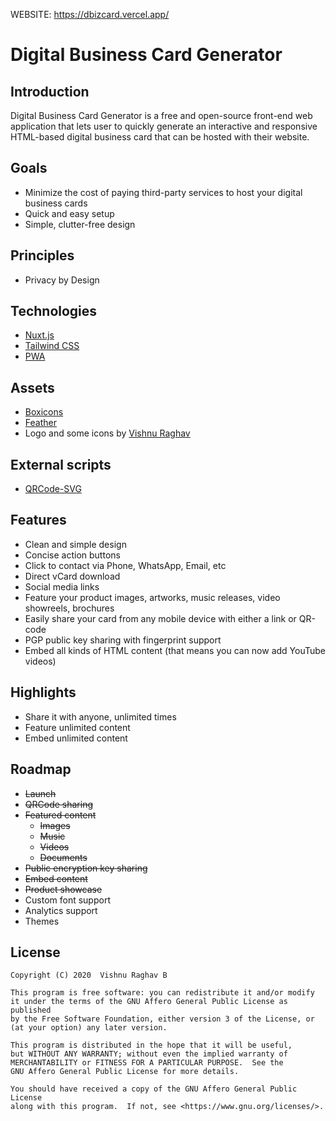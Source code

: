 WEBSITE: https://dbizcard.vercel.app/

# Digital Business Card Generator

## Introduction

Digital Business Card Generator is a free and open-source front-end web application that lets user to quickly generate an interactive and responsive HTML-based digital business card that can be hosted with their website.

## Goals

- Minimize the cost of paying third-party services to host your digital business cards
- Quick and easy setup
- Simple, clutter-free design

## Principles

- Privacy by Design

## Technologies

- [Nuxt.js](https://nuxtjs.org/)
- [Tailwind CSS](https://tailwindcss.com/)
- [PWA](https://web.dev/progressive-web-apps/)

## Assets

- [Boxicons](https://boxicons.com/)
- [Feather](https://feathericons.com)
- Logo and some icons by [Vishnu Raghav](https://www.vishnuraghav.com/)

## External scripts

- [QRCode-SVG](https://github.com/papnkukn/qrcode-svg)

## Features

- Clean and simple design
- Concise action buttons
- Click to contact via Phone, WhatsApp, Email, etc
- Direct vCard download
- Social media links
- Feature your product images, artworks, music releases, video showreels, brochures
- Easily share your card from any mobile device with either a link or QR-code
- PGP public key sharing with fingerprint support
- Embed all kinds of HTML content (that means you can now add YouTube videos)

## Highlights

- Share it with anyone, unlimited times
- Feature unlimited content
- Embed unlimited content

## Roadmap

- ~~Launch~~
- ~~QRCode sharing~~
- ~~Featured content~~
  - ~~Images~~
  - ~~Music~~
  - ~~Videos~~
  - ~~Documents~~
- ~~Public encryption key sharing~~
- ~~Embed content~~
- ~~Product showcase~~
- Custom font support
- Analytics support
- Themes

## License

```
Copyright (C) 2020  Vishnu Raghav B

This program is free software: you can redistribute it and/or modify
it under the terms of the GNU Affero General Public License as published
by the Free Software Foundation, either version 3 of the License, or
(at your option) any later version.

This program is distributed in the hope that it will be useful,
but WITHOUT ANY WARRANTY; without even the implied warranty of
MERCHANTABILITY or FITNESS FOR A PARTICULAR PURPOSE.  See the
GNU Affero General Public License for more details.

You should have received a copy of the GNU Affero General Public License
along with this program.  If not, see <https://www.gnu.org/licenses/>.
```
